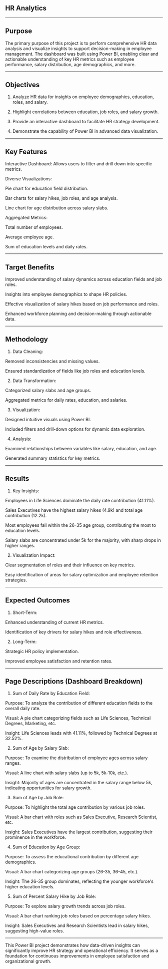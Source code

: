 ## HR Analytics 


---

## Purpose

The primary purpose of this project is to perform comprehensive HR data analysis and visualize insights to support decision-making in employee management. The dashboard was built using Power BI, enabling clear and actionable understanding of key HR metrics such as employee performance, salary distribution, age demographics, and more.


---

## Objectives

1. Analyze HR data for insights on employee demographics, education, roles, and salary.


2. Highlight correlations between education, job roles, and salary growth.


3. Provide an interactive dashboard to facilitate HR strategy development.


4. Demonstrate the capability of Power BI in advanced data visualization.




---

## Key Features

Interactive Dashboard: Allows users to filter and drill down into specific metrics.

Diverse Visualizations:

Pie chart for education field distribution.

Bar charts for salary hikes, job roles, and age analysis.

Line chart for age distribution across salary slabs.


Aggregated Metrics:

Total number of employees.

Average employee age.

Sum of education levels and daily rates.




---

## Target Benefits

Improved understanding of salary dynamics across education fields and job roles.

Insights into employee demographics to shape HR policies.

Effective visualization of salary hikes based on job performance and roles.

Enhanced workforce planning and decision-making through actionable data.



---

## Methodology

1. Data Cleaning:

Removed inconsistencies and missing values.

Ensured standardization of fields like job roles and education levels.



2. Data Transformation:

Categorized salary slabs and age groups.

Aggregated metrics for daily rates, education, and salaries.



3. Visualization:

Designed intuitive visuals using Power BI.

Included filters and drill-down options for dynamic data exploration.



4. Analysis:

Examined relationships between variables like salary, education, and age.

Generated summary statistics for key metrics.





---

## Results

1. Key Insights:

Employees in Life Sciences dominate the daily rate contribution (41.11%).

Sales Executives have the highest salary hikes (4.9k) and total age contribution (12.2k).

Most employees fall within the 26-35 age group, contributing the most to education levels.

Salary slabs are concentrated under 5k for the majority, with sharp drops in higher ranges.



2. Visualization Impact:

Clear segmentation of roles and their influence on key metrics.

Easy identification of areas for salary optimization and employee retention strategies.





---

## Expected Outcomes

1. Short-Term:

Enhanced understanding of current HR metrics.

Identification of key drivers for salary hikes and role effectiveness.



2. Long-Term:

Strategic HR policy implementation.

Improved employee satisfaction and retention rates.





---

## Page Descriptions (Dashboard Breakdown)

1. Sum of Daily Rate by Education Field:

Purpose: To analyze the contribution of different education fields to the overall daily rate.

Visual: A pie chart categorizing fields such as Life Sciences, Technical Degrees, Marketing, etc.

Insight: Life Sciences leads with 41.11%, followed by Technical Degrees at 32.52%.



2. Sum of Age by Salary Slab:

Purpose: To examine the distribution of employee ages across salary ranges.

Visual: A line chart with salary slabs (up to 5k, 5k-10k, etc.).

Insight: Majority of ages are concentrated in the salary range below 5k, indicating opportunities for salary growth.



3. Sum of Age by Job Role:

Purpose: To highlight the total age contribution by various job roles.

Visual: A bar chart with roles such as Sales Executive, Research Scientist, etc.

Insight: Sales Executives have the largest contribution, suggesting their prominence in the workforce.



4. Sum of Education by Age Group:

Purpose: To assess the educational contribution by different age demographics.

Visual: A bar chart categorizing age groups (26-35, 36-45, etc.).

Insight: The 26-35 group dominates, reflecting the younger workforce's higher education levels.



5. Sum of Percent Salary Hike by Job Role:

Purpose: To explore salary growth trends across job roles.

Visual: A bar chart ranking job roles based on percentage salary hikes.

Insight: Sales Executives and Research Scientists lead in salary hikes, suggesting high-value roles.





---

This Power BI project demonstrates how data-driven insights can significantly improve HR strategy and operational efficiency. It serves as a foundation for continuous improvements in employee satisfaction and organizational growth.






